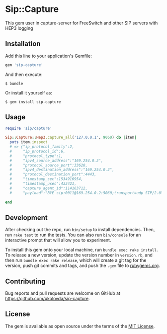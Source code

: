 # Sip::Capture

This gem user in capture-server for FreeSwitch and other SIP servers with HEP3 logging

## Installation

Add this line to your application's Gemfile:

```ruby
gem 'sip-capture'
```

And then execute:

    $ bundle

Or install it yourself as:

    $ gem install sip-capture

## Usage

```ruby
require 'sip/capture'

Sip::Capture::Hep3.capture_all('127.0.0.1', 9060) do |item|
  puts item.inspect 
  # => {"ip_protocol_family":2,
  #     "ip_protocol_id":6,
  #     "protocol_type":1,
  #     "ipv4_source_address":"169.254.0.2",
  #     "protocol_source_port":33620,
  #     "ipv4_destination_address":"169.254.0.2",
  #     "protocol_destination_port":4443,
  #     "timestamp_sec":1534916954,
  #     "timestamp_usec":433421,
  #     "capture_agent_id":114163712,
  #     "payload":"BYE sip:0011@169.254.0.2:5060;transport=udp SIP/2.0\r\nVia: SIP/2.0/WSS df7jal...."}
  
end
```

## Development

After checking out the repo, run `bin/setup` to install dependencies. Then, run `rake test` to run the tests. You can also run `bin/console` for an interactive prompt that will allow you to experiment.

To install this gem onto your local machine, run `bundle exec rake install`. To release a new version, update the version number in `version.rb`, and then run `bundle exec rake release`, which will create a git tag for the version, push git commits and tags, and push the `.gem` file to [rubygems.org](https://rubygems.org).

## Contributing

Bug reports and pull requests are welcome on GitHub at https://github.com/ukolovda/sip-capture.

## License

The gem is available as open source under the terms of the [MIT License](https://opensource.org/licenses/MIT).
